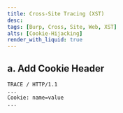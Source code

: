 ```yaml
---
title: Cross-Site Tracing (XST)
desc: 
tags: [Burp, Cross, Site, Web, XST]
alts: [Cookie-Hijacking]
render_with_liquid: true
---
```


## a. Add Cookie Header

```sh
TRACE / HTTP/1.1
...
Cookie: name=value
...
```